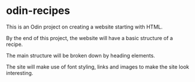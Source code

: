 # odin-recipes
This is an Odin project on creating a website starting with HTML.

By the end of this project, the website will have a basic structure of a recipe.

The main structure will be broken down by heading elements.

The site will make use of font styling, links and images to make the site look interesting.